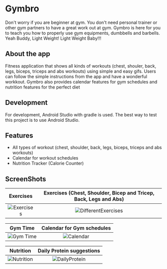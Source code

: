 # Gymbro

Don't worry if you are beginner at gym. You don't need personal trainer or other gym partners to have a great work out at gym.
Gymbro is here for you to teach you how to properly use gym equipments, dumbbells and barbells.
Yeah Buddy, Light Weight! Light Weight Baby!!! 

## About the app
Fitness application that shows all kinds of workouts (chest, shouler, back, legs, biceps, triceps and abs workouts) using simple and easy gifs.
Users can follow the simple instructions from the app and have a wonderful workkout.
Gymbro also provides calendar features for gym schedules and nutrition features for the perfect diet 

## Development

For development, Android Studio with gradle is used. The best way to test this project is to use Android Studio.


## Features
- All types of workout (chest, shoulder, back, legs, biceps, triceps and abs workouts)
- Calendar for workout schedules
- Nutrition Tracker (Calorie Counter)

## ScreenShots
Exercises                   |Exercises (Chest, Shoulder, Bicep and Tricep, Back, Legs and Abs)              
:-------------------------:|:-------------------------:
![Exercises](https://github.com/sithukaungset/gymbro/blob/main/gymbro_photos/Screenshot%20from%202022-05-16%2010-39-29.png) | ![DifferentExercises](https://github.com/sithukaungset/gymbro/blob/main/gymbro_photos/Screenshot%20from%202022-05-16%2010-39-36.png)

Gym Time                |Calendar for Gym schedules                
:-------------------------:|:-------------------------:
![Gym Time](https://github.com/sithukaungset/gymbro/blob/main/gymbro_photos/Screenshot%20from%202022-05-16%2010-40-30.png) | ![Calendar](https://github.com/sithukaungset/gymbro/blob/main/gymbro_photos/Screenshot%20from%202022-05-16%2010-40-35.png)

Nutrition               |Daily Protein suggestions                
:-------------------------:|:-------------------------:
![Nutrition](https://github.com/sithukaungset/gymbro/blob/main/gymbro_photos/Screenshot%20from%202022-05-16%2010-40-43.png) | ![DailyProtein](https://github.com/sithukaungset/gymbro/blob/main/gymbro_photos/Screenshot%20from%202022-05-16%2010-40-49.png)

